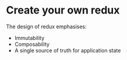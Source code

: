 # Create your own redux

The design of redux emphasises:
- Immutability
- Composability 
- A single source of truth for application state
